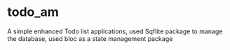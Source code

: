 # todo_am

A simple enhanced Todo list applications, used Sqflite package to manage the database, used bloc as a state management package 


